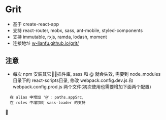 # Grit

* 基于 create-react-app
* 支持 react-router, mobx, sass, ant-mobile, styled-components
* 支持 immutable, rxjs, ramda, lodash, moment
* 连接地址 [w-lianfu.github.io/grit/](https://w-lianfu.github.io/grit/)

## 注意

* 每次 npm 安装其它插件库, sass 和 @ 就会失效, 需要到 node_modules 目录下的 react-scripts目录, 修改 webpack.config.dev.js 和 webpack.config.prod.js 两个文件(初次使用也需要增加下面两个配置)
```
  在 alias 中增加 '@': paths.appSrc,
  在 roles 中增加对 sass-loader 的支持
```

